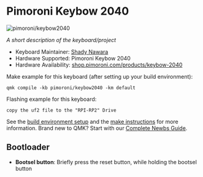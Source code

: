# Pimoroni Keybow 2040

![pimoroni/keybow2040](https://i.imgur.com/44vOQGL.jpeg)

*A short description of the keyboard/project*

* Keyboard Maintainer: [Shady Nawara](https://github.com/ShadyNawara)
* Hardware Supported: Pimoroni Keybow 2040
* Hardware Availability: [shop.pimoroni.com/products/keybow-2040](https://shop.pimoroni.com/products/keybow-2040)

Make example for this keyboard (after setting up your build environment):

    qmk compile -kb pimoroni/keybow2040 -km default

Flashing example for this keyboard:

    copy the uf2 file to the "RPI-RP2" Drive

See the [build environment setup](https://docs.qmk.fm/#/getting_started_build_tools) and the [make instructions](https://docs.qmk.fm/#/getting_started_make_guide) for more information. Brand new to QMK? Start with our [Complete Newbs Guide](https://docs.qmk.fm/#/newbs).

## Bootloader

* **Bootsel button**: Briefly press the reset button, while holding the bootsel button
